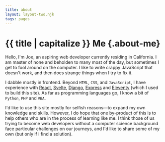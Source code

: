 ```yaml
---
title: about
layout: layout-two.njk
tags: pages
---
```


# {{ title | capitalize }} Me {.about-me}

Hello, I'm Joe, an aspiring web developer currently residing in California. I am master of none and beholden to many most of the day, but sometimes I get to fool around on the computer. I like to write crappy JavaScript that doesn't work, and then does strange things when I try to fix it.

I dabble mostly in frontend. Beyond `HTML`, `CSS`, and `JavaScript`, I have experience with [React](https://reactjs.org/), [Svelte](https://svelte.dev/), [Django](https://www.djangoproject.com/), [Express](https://expressjs.com/) and [Eleventy](https://www.11ty.dev/) (which I used to build this site). As far as programming languages go, I know a bit of `Python`, `PHP` and `VBA`.

I'd like to use this site mostly for selfish reasons—to expand my own knowledge and skills. However, I do hope that one by-product of this is to help others who are in the process of learning like me. I think those of us trying to become web developers without a computer science background face particular challenges on our journeys, and I'd like to share some of my own (but only if i find a solution).